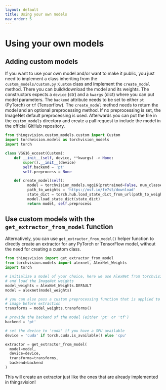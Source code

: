 ```yaml
---
layout: default
title: Using your own models
nav_order: 5
---
```


# Using your own models

## Adding custom models

If you want to use your own model and/or want to make it public, you just need to implement a class inheriting from the `custom_models/custom.py:Custom` class and implement the `create_model` method.
There you can build/download the model and its weights. The constructors expects a `device` (str) and a `kwargs` (dict) where you can put model parameters. The `backend` attribute needs to be set to either `pt` (PyTorch) or `tf` (Tensorflow). The `create_model` method needs to return the model and an optional preprocessing method. If no preprocessing is set, the ImageNet default preprocessing is used. Afterwards you can put the file in the `custom_models` directory and create a pull request to include the model in the official GitHub repository.

```python
from thingsvision.custom_models.custom import Custom
import torchvision.models as torchvision_models
import torch

class VGG16_ecoset(Custom):
    def __init__(self, device, **kwargs) -> None:
        super().__init__(device)
        self.backend = 'pt'
        self.preprocess = None

    def create_model(self):
          model = torchvision_models.vgg16(pretrained=False, num_classes=565)
          path_to_weights = 'https://osf.io/fe7s5/download'
          state_dict = torch.hub.load_state_dict_from_url(path_to_weights, map_location=self.device)
          model.load_state_dict(state_dict)
          return model, self.preprocess
```

## Use custom models with the `get_extractor_from_model` function

Alternatively, you can use `get_extractor_from_model()` helper function to directly create an extractor for any PyTorch or TensorFlow model, without the need for creating a custom class.

```python
from thingsvision import get_extractor_from_model
from torchvision.models import alexnet, AlexNet_Weights
import torch

# initialize a model of your choice, here we use AlexNet from torchvision 
# and load the ImageNet weights
model_weights = AlexNet_Weights.DEFAULT
model = alexnet(model_weights)

# you can also pass a custom preprocessing function that is applied to every 
# image before extraction
transforms = model_weights.transforms()

# provide the backend of the model (either 'pt' or 'tf')
backend = 'pt'

# set the device to 'cuda' if you have a GPU available
device = 'cuda' if torch.cuda.is_available() else 'cpu'

extractor = get_extractor_from_model(
  model=model, 
  device=device,
  transforms=transforms,
  backend=backend
)
```

This will create an extractor just like the ones that are already implemented in thingsvision!
